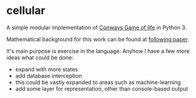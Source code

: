 cellular
=================

A simple modular implementation of [Conways Game of life](https://en.wikipedia.org/wiki/Conway%27s_Game_of_Life) in Python 3.

Mathematical background for this work can be found at [following paper](http://www.mathematik.uni-ulm.de/sai/ws10/cpp/eca.pdf).

It's main purpose is exercise in the language. Anyhow I have a few more ideas what could be done:

 - expand with more states
 - add database interception
  - this could be vastly expanded to areas such as machine-learning
 - add some layer for representation, other than console-based output
